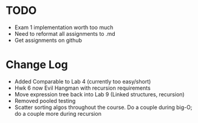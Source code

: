 # TODO
- Exam 1 implementation worth too much
- Need to reformat all assignments to .md
- Get assignments on github

# Change Log
- Added Comparable to Lab 4 (currently too easy/short)
- Hwk 6 now Evil Hangman with recursion requirements
- Move expression tree back into Lab 9 (Linked structures, recursion)
- Removed pooled testing
- Scatter sorting algos throughout the course. Do a couple during big-O; do a couple more during recursion
